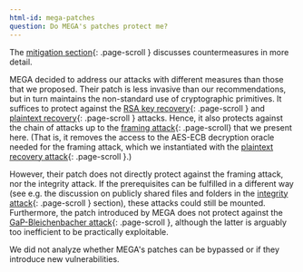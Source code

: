 ```yaml
---
html-id: mega-patches
question: Do MEGA's patches protect me?
---
```


The [mitigation section](#mitigation){: .page-scroll } discusses countermeasures in more detail.

MEGA decided to address our attacks with different measures than those that we proposed.
Their patch is less invasive than our recommendations, but in turn maintains the non-standard use of cryptographic primitives.
It suffices to protect against the [RSA key recovery](#rsa-key-recovery){: .page-scroll } and [plaintext recovery](#pt-recovery){: .page-scroll } attacks.
Hence, it also protects against the chain of attacks up to the [framing attack](#framing-attack){: .page-scroll} that we present here.
(That is, it removes the access to the AES-ECB decryption oracle needed for the framing attack, which we instantiated with the [plaintext recovery attack](#pt-recovery){: .page-scroll }.)

However, their patch does not directly protect against the framing attack, nor the integrity attack.
If the prerequisites can be fulfilled in a different way (see e.g. the discussion on publicly shared files and folders in the [integrity attack](#integrity-attack){: .page-scroll } section), these attacks could still be mounted.
Furthermore, the patch introduced by MEGA does not protect against the [GaP-Bleichenbacher attack](#gap-bleichenbacher){: .page-scroll }, although the latter is arguably too inefficient to be practically exploitable.

We did not analyze whether MEGA's patches can be bypassed or if they introduce new vulnerabilities.
